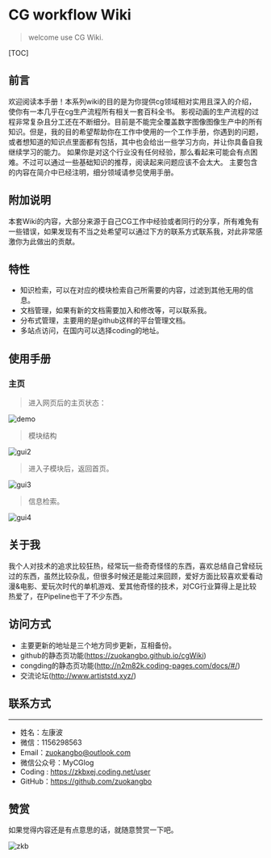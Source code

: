 # CG workflow Wiki

> welcome use CG Wiki.

[TOC]

## 前言

欢迎阅读本手册！本系列wiki的目的是为你提供cg领域相对实用且深入的介绍，使你有一本几乎在cg生产流程所有相关一套百科全书。
影视动画的生产流程的过程非常复杂且分工还在不断细分。目前是不能完全覆盖数字图像图像生产中的所有知识。但是，我的目的希望帮助你在工作中使用的一个工作手册，你遇到的问题，或者想知道的知识点里面都有包括，其中也会给出一些学习方向，并让你具备自我继续学习的能力。
如果你是对这个行业没有任何经验，那么看起来可能会有点困难。不过可以通过一些基础知识的推荐，阅读起来问题应该不会太大。
主要包含的内容在简介中已经注明，细分领域请参见使用手册。

## 附加说明
本套Wiki的内容，大部分来源于自己CG工作中经验或者同行的分享，所有难免有一些错误，如果发现有不当之处希望可以通过下方的联系方式联系我，对此非常感激你为此做出的贡献。

## 特性

* 知识检索，可以在对应的模块检索自己所需要的内容，过滤到其他无用的信息。
* 文档管理，如果有新的文档需要加入和修改等，可以联系我。
* 分布式管理，主要用的是github这样的平台管理文档。
* 多站点访问，在国内可以选择coding的地址。

## 使用手册
### 主页

> 进入网页后的主页状态：

![demo](http://artiststd.xyz/gui1.png)
> 模块结构

![gui2](http://artiststd.xyz/gui2.png)
> 进入子模块后，返回首页。

![gui3](http://artiststd.xyz/gui3.png)
> 信息检索。

![gui4](http://artiststd.xyz/gui4.png)

## 关于我

我个人对技术的追求比较狂热，经常玩一些奇奇怪怪的东西，喜欢总结自己曾经玩过的东西，虽然比较杂乱，但很多时候还是能过来回顾，爱好方面比较喜欢爱看动漫&电影、爱玩次时代的单机游戏、爱其他奇怪的技术，对CG行业算得上是比较热爱了，在Pipeline也干了不少东西。

## 访问方式

* 主要更新的地址是三个地方同步更新，互相备份。 
* github的静态页功能(https://zuokangbo.github.io/cgWiki)
* congding的静态页功能(http://n2m82k.coding-pages.com/docs/#/)
* 交流论坛(http://www.artiststd.xyz/)

## 联系方式  

-------
* 姓名：左康波
* 微信：1156298563
* Email：zuokangbo@outlook.com
* 微信公众号：MyCGlog
* Coding : https://zkbxej.coding.net/user
* GitHub：https://github.com/zuokangbo

## 赞赏

 如果觉得内容还是有点意思的话，就随意赞赏一下吧。

![zkb](http://artiststd.xyz/zkb.jpg)
